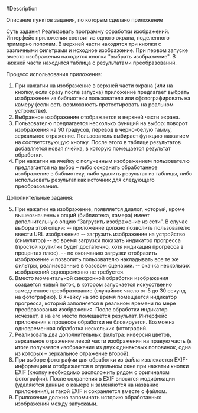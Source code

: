 #Description

Описание пунктов задания, по которым сделано приложение

Суть задания
Реализовать программу обработки изображений. Интерфейс приложения состоит из одного экрана, 
поделенного примерно пополам. В верхней части находятся три кнопки с различными фильтрами и исходное изображение. 
При первом запуске вместо изображения находится кнопка "выбрать изображение". В нижней части находится таблица с 
результатами преобразований.

Процесс использования приложения:

1. При нажатии на изображение в верхней части экрана (или на кнопку, если сразу после запуска) приложение предлагает 
выбрать изображение из библиотеки пользователя или сфотографировать на камеру (если есть возможность протестировать 
на реальном устройстве).
2. Выбранное изображение отображается в верхней части экрана.
3. Пользователю предлагается несколько функций на выбор: поворот изображения на 90 градусов, 
перевод в черно-белую гамму, зеркальное отражение. Пользователь выбирает функцию нажатием на соответствующую кнопку. 
После этого в таблице результатов добавляется новая ячейка, в которую помещается результат обработки.
4. При нажатии на ячейку с полученным изображением пользователю предлагается на выбор – либо сохранить 
обработанное изображение в библиотеку, либо удалить результат из таблицы, либо использовать результат как источник 
для следующего преобразования.

Дополнительные задания:

5. При нажатии на изображение, появляется диалог, который, кроме вышеозначенных опций (библиотека, камера) 
имеет дополнительную опцию “Загрузить изображение из сети”. В случае выбора этой опции:
-- приложение должно позволить пользователю ввести URL изображения
-- загрузить изображение на устройство (симулятор)
-- во время загрузки показать индикатор прогресса (простой крутилки будет достаточно, хотя 
индикация прогресса в процентах плюс).
-- по окончанию загрузки отобразить изображение и позволить пользователю накладывать все те же фильтры, реализованные в базовом сценарии.
-- скачка нескольких изображений одновременно не требуется.
6. Вместо моментальной синхронной обработки изображения создается новый поток, в котором запускается искусственно 
замедленное преобразование (случайное число от 5 до 30 секунд на фотографию). В ячейку на это время помещается 
индикатор прогресса, который заполняется в реальном времени по мере преобразования изображения. После обработки 
индикатор исчезает, а на его место помещается результат. Интерфейс приложения в процессе обработки не блокируется. 
Возможна одновременная обработка нескольких фотографий.
7. Реализовать два дополнительных фильтра: инверсия цветов, зеркальное отражение левой части изображения на правую 
часть (в итоге получается изображение из двух одинаковых половинок, одна из которых – зеркальное отражение второй).
8. При выборе фотографии для обработки из файла извлекается EXIF-информация и отображается в отдельном окне 
при нажатии кнопки EXIF (кнопку необходимо расположить рядом с оригиналом фотографии). После сохранения в EXIF 
вносятся модификации (удаляются данные о камере и заменяются на название приложения), и такой EXIF и 
сохраняется вместе с файлом.
9. Приложение должно запоминать историю обработанных изображений между запусками.
